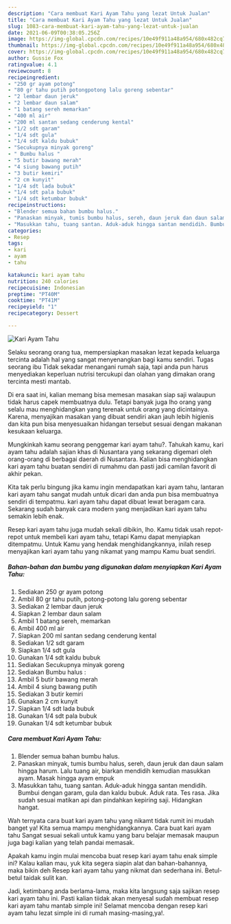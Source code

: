 ```yaml
---
description: "Cara membuat Kari Ayam Tahu yang lezat Untuk Jualan"
title: "Cara membuat Kari Ayam Tahu yang lezat Untuk Jualan"
slug: 1083-cara-membuat-kari-ayam-tahu-yang-lezat-untuk-jualan
date: 2021-06-09T00:38:05.256Z
image: https://img-global.cpcdn.com/recipes/10e49f911a48a954/680x482cq70/kari-ayam-tahu-foto-resep-utama.jpg
thumbnail: https://img-global.cpcdn.com/recipes/10e49f911a48a954/680x482cq70/kari-ayam-tahu-foto-resep-utama.jpg
cover: https://img-global.cpcdn.com/recipes/10e49f911a48a954/680x482cq70/kari-ayam-tahu-foto-resep-utama.jpg
author: Gussie Fox
ratingvalue: 4.1
reviewcount: 8
recipeingredient:
- "250 gr ayam potong"
- "80 gr tahu putih potongpotong lalu goreng sebentar"
- "2 lembar daun jeruk"
- "2 lembar daun salam"
- "1 batang sereh memarkan"
- "400 ml air"
- "200 ml santan sedang cenderung kental"
- "1/2 sdt garam"
- "1/4 sdt gula"
- "1/4 sdt kaldu bubuk"
- "Secukupnya minyak goreng"
- " Bumbu halus "
- "5 butir bawang merah"
- "4 siung bawang putih"
- "3 butir kemiri"
- "2 cm kunyit"
- "1/4 sdt lada bubuk"
- "1/4 sdt pala bubuk"
- "1/4 sdt ketumbar bubuk"
recipeinstructions:
- "Blender semua bahan bumbu halus."
- "Panaskan minyak, tumis bumbu halus, sereh, daun jeruk dan daun salam hingga harum. Lalu tuang air, biarkan mendidih kemudian masukkan ayam. Masak hingga ayam empuk"
- "Masukkan tahu, tuang santan. Aduk-aduk hingga santan mendidih. Bumbui dengan garam, gula dan kaldu bubuk. Aduk rata. Tes rasa. Jika sudah sesuai matikan api dan pindahkan kepiring saji. Hidangkan hangat."
categories:
- Resep
tags:
- kari
- ayam
- tahu

katakunci: kari ayam tahu 
nutrition: 240 calories
recipecuisine: Indonesian
preptime: "PT40M"
cooktime: "PT41M"
recipeyield: "1"
recipecategory: Dessert

---
```



![Kari Ayam Tahu](https://img-global.cpcdn.com/recipes/10e49f911a48a954/680x482cq70/kari-ayam-tahu-foto-resep-utama.jpg)

Selaku seorang orang tua, mempersiapkan masakan lezat kepada keluarga tercinta adalah hal yang sangat menyenangkan bagi kamu sendiri. Tugas seorang ibu Tidak sekadar menangani rumah saja, tapi anda pun harus menyediakan keperluan nutrisi tercukupi dan olahan yang dimakan orang tercinta mesti mantab.

Di era  saat ini, kalian memang bisa memesan masakan siap saji walaupun tidak harus capek membuatnya dulu. Tetapi banyak juga lho orang yang selalu mau menghidangkan yang terenak untuk orang yang dicintainya. Karena, menyajikan masakan yang dibuat sendiri akan jauh lebih higienis dan kita pun bisa menyesuaikan hidangan tersebut sesuai dengan makanan kesukaan keluarga. 



Mungkinkah kamu seorang penggemar kari ayam tahu?. Tahukah kamu, kari ayam tahu adalah sajian khas di Nusantara yang sekarang digemari oleh orang-orang di berbagai daerah di Nusantara. Kalian bisa menghidangkan kari ayam tahu buatan sendiri di rumahmu dan pasti jadi camilan favorit di akhir pekan.

Kita tak perlu bingung jika kamu ingin mendapatkan kari ayam tahu, lantaran kari ayam tahu sangat mudah untuk dicari dan anda pun bisa membuatnya sendiri di tempatmu. kari ayam tahu dapat dibuat lewat beragam cara. Sekarang sudah banyak cara modern yang menjadikan kari ayam tahu semakin lebih enak.

Resep kari ayam tahu juga mudah sekali dibikin, lho. Kamu tidak usah repot-repot untuk membeli kari ayam tahu, tetapi Kamu dapat menyiapkan ditempatmu. Untuk Kamu yang hendak menghidangkannya, inilah resep menyajikan kari ayam tahu yang nikamat yang mampu Kamu buat sendiri.

<!--inarticleads1-->

##### Bahan-bahan dan bumbu yang digunakan dalam menyiapkan Kari Ayam Tahu:

1. Sediakan 250 gr ayam potong
1. Ambil 80 gr tahu putih, potong-potong lalu goreng sebentar
1. Sediakan 2 lembar daun jeruk
1. Siapkan 2 lembar daun salam
1. Ambil 1 batang sereh, memarkan
1. Ambil 400 ml air
1. Siapkan 200 ml santan sedang cenderung kental
1. Sediakan 1/2 sdt garam
1. Siapkan 1/4 sdt gula
1. Gunakan 1/4 sdt kaldu bubuk
1. Sediakan Secukupnya minyak goreng
1. Sediakan  Bumbu halus :
1. Ambil 5 butir bawang merah
1. Ambil 4 siung bawang putih
1. Sediakan 3 butir kemiri
1. Gunakan 2 cm kunyit
1. Siapkan 1/4 sdt lada bubuk
1. Gunakan 1/4 sdt pala bubuk
1. Gunakan 1/4 sdt ketumbar bubuk




<!--inarticleads2-->

##### Cara membuat Kari Ayam Tahu:

1. Blender semua bahan bumbu halus.
1. Panaskan minyak, tumis bumbu halus, sereh, daun jeruk dan daun salam hingga harum. Lalu tuang air, biarkan mendidih kemudian masukkan ayam. Masak hingga ayam empuk
1. Masukkan tahu, tuang santan. Aduk-aduk hingga santan mendidih. Bumbui dengan garam, gula dan kaldu bubuk. Aduk rata. Tes rasa. Jika sudah sesuai matikan api dan pindahkan kepiring saji. Hidangkan hangat.




Wah ternyata cara buat kari ayam tahu yang nikamt tidak rumit ini mudah banget ya! Kita semua mampu menghidangkannya. Cara buat kari ayam tahu Sangat sesuai sekali untuk kamu yang baru belajar memasak maupun juga bagi kalian yang telah pandai memasak.

Apakah kamu ingin mulai mencoba buat resep kari ayam tahu enak simple ini? Kalau kalian mau, yuk kita segera siapin alat dan bahan-bahannya, maka bikin deh Resep kari ayam tahu yang nikmat dan sederhana ini. Betul-betul taidak sulit kan. 

Jadi, ketimbang anda berlama-lama, maka kita langsung saja sajikan resep kari ayam tahu ini. Pasti kalian tiidak akan menyesal sudah membuat resep kari ayam tahu mantab simple ini! Selamat mencoba dengan resep kari ayam tahu lezat simple ini di rumah masing-masing,ya!.

